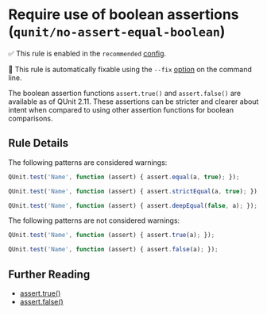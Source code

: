 # Require use of boolean assertions (`qunit/no-assert-equal-boolean`)

✅ This rule is enabled in the `recommended` [config](https://github.com/platinumazure/eslint-plugin-qunit/blob/master/README.md#configurations).

🔧 This rule is automatically fixable using the `--fix` [option](https://eslint.org/docs/latest/user-guide/command-line-interface#--fix) on the command line.

<!-- end rule header -->

The boolean assertion functions `assert.true()` and `assert.false()` are available as of QUnit 2.11. These assertions can be stricter and clearer about intent when compared to using other assertion functions for boolean comparisons.

## Rule Details

The following patterns are considered warnings:

```js
QUnit.test('Name', function (assert) { assert.equal(a, true); });
```

```js
QUnit.test('Name', function (assert) { assert.strictEqual(a, true); });
```

```js
QUnit.test('Name', function (assert) { assert.deepEqual(false, a); });
```

The following patterns are not considered warnings:

```js
QUnit.test('Name', function (assert) { assert.true(a); });
```

```js
QUnit.test('Name', function (assert) { assert.false(a); });
```

## Further Reading

* [assert.true()](https://api.qunitjs.com/assert/true/)
* [assert.false()](https://api.qunitjs.com/assert/false/)
